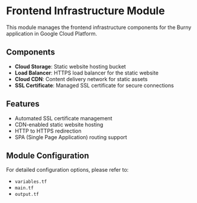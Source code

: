 # Frontend Infrastructure Module

This module manages the frontend infrastructure components for the Burny application in Google Cloud Platform.

## Components

- **Cloud Storage**: Static website hosting bucket
- **Load Balancer**: HTTPS load balancer for the static website
- **Cloud CDN**: Content delivery network for static assets
- **SSL Certificate**: Managed SSL certificate for secure connections

## Features

- Automated SSL certificate management
- CDN-enabled static website hosting
- HTTP to HTTPS redirection
- SPA (Single Page Application) routing support

## Module Configuration

For detailed configuration options, please refer to:

- `variables.tf`
- `main.tf`
- `output.tf`
